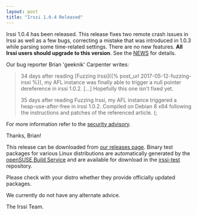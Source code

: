 ```yaml
---
layout: post
title: "Irssi 1.0.4 Released"
---
```


Irssi 1.0.4 has been released. This release fixes two remote crash
issues in Irssi as well as a few bugs, correcting a mistake that
was introduced in 1.0.3 while parsing some time-related
settings. There are no new features. **All Irssi users should upgrade
to this version**. See the
[NEWS](//raw.githubusercontent.com/irssi/irssi/1.0.4/NEWS) for
details.

Our bug reporter Brian 'geeknik' Carpenter writes:

> 34 days after reading [Fuzzing Irssi]({% post_url
2017-05-12-fuzzing-irssi %}), my AFL instance was finally able to
trigger a null pointer dereference in irssi 1.0.2. [...] Hopefully this one isn't fixed yet.
>
> 35 days after reading Fuzzing Irssi, my AFL
instance triggered a heap-use-after-free in irssi 1.0.2. Compiled on Debian
8 x64 following the instructions and patches of the referenced article. (;

For more information refer to the [security advisory](/security/irssi_sa_2017_07.txt).

Thanks, Brian!

This release can be downloaded from [our releases
page](https://github.com/irssi/irssi/releases). Binary test packages
for various Linux distributions are automatically generated by the
[openSUSE Build Service](https://build.opensuse.org/) and are
available for download in the
[irssi-test](https://software.opensuse.org/download.html?project=home:ailin_nemui:irssi-test;package=irssi)
repository.

Please check with your distro whether they provide officially updated
packages.

We currently do not have any alternate advice.

The Irssi Team.
